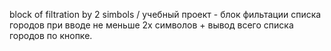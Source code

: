  block of filtration by 2 simbols /
 учебный проект - блок фильтации списка городов при вводе не меньше 2х символов + вывод всего списка городов по кнопке.
